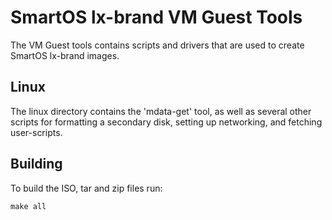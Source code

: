# SmartOS lx-brand VM Guest Tools

The VM Guest tools contains scripts and drivers that are used to create SmartOS lx-brand images.



## Linux

The linux directory contains the 'mdata-get' tool, as well as several other
scripts for formatting a secondary disk, setting up networking, and fetching
user-scripts.

## Building

To build the ISO, tar and zip files run:

```
make all
```